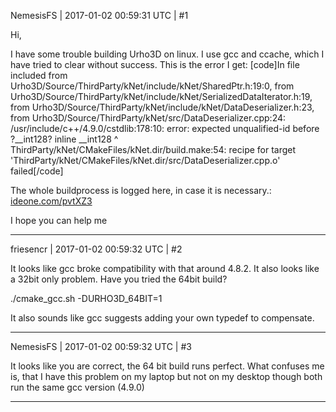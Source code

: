 NemesisFS | 2017-01-02 00:59:31 UTC | #1

Hi,

I have some trouble building Urho3D on linux. I use gcc and ccache, which I have tried to clear without success.
This is the error I get:
[code]In file included from Urho3D/Source/ThirdParty/kNet/include/kNet/SharedPtr.h:19:0,
                 from Urho3D/Source/ThirdParty/kNet/include/kNet/SerializedDataIterator.h:19,
                 from Urho3D/Source/ThirdParty/kNet/include/kNet/DataDeserializer.h:23,
                 from Urho3D/Source/ThirdParty/kNet/src/DataDeserializer.cpp:24:
/usr/include/c++/4.9.0/cstdlib:178:10: error: expected unqualified-id before ?__int128?
   inline __int128
          ^
ThirdParty/kNet/CMakeFiles/kNet.dir/build.make:54: recipe for target 'ThirdParty/kNet/CMakeFiles/kNet.dir/src/DataDeserializer.cpp.o' failed[/code]

The whole buildprocess is logged here, in case it is necessary.:
[ideone.com/pvtXZ3](http://ideone.com/pvtXZ3)

I hope you can help me

-------------------------

friesencr | 2017-01-02 00:59:32 UTC | #2

It looks like gcc broke compatibility with that around 4.8.2.  It also looks like a 32bit only problem.  Have you tried the 64bit build?

./cmake_gcc.sh -DURHO3D_64BIT=1

It also sounds like gcc suggests adding your own typedef to compensate.

-------------------------

NemesisFS | 2017-01-02 00:59:32 UTC | #3

It looks like you are correct, the 64 bit build runs perfect.
What confuses me is, that I have this problem on my laptop but not on my desktop though both run the same gcc version (4.9.0)

-------------------------

